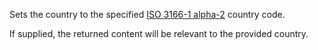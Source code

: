 Sets the country to the specified [ISO 3166-1 alpha-2](https://en.wikipedia.org/wiki/ISO_3166-1_alpha-2) country code.
    
If supplied, the returned content will be relevant to the provided country.